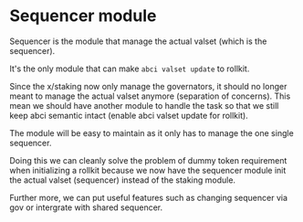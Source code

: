 # Sequencer module

Sequencer is the module that manage the actual valset (which is the sequencer).

It's the only module that can make `abci valset update` to rollkit.

Since the x/staking now only manage the governators, it should no longer meant to manage the actual valset anymore (separation of concerns). This mean we should have another module to handle the task so that we still keep abci semantic intact (enable abci valset update for rollkit).

The module will be easy to maintain as it only has to manage the one single sequencer.

Doing this we can cleanly solve the problem of dummy token requirement when initializing a rollkit because we now have the sequencer module init the actual valset (sequencer) instead of the staking module.

Further more, we can put useful features such as changing sequencer via gov or intergrate with shared sequencer.

